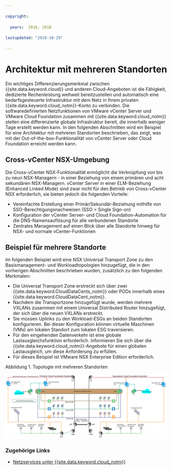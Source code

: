 ```yaml
---

copyright:

  years:  2016, 2018

lastupdated: "2018-10-29"

---
```


# Architektur mit mehreren Standorten

Ein wichtiges Differenzierungsmerkmal zwischen {{site.data.keyword.cloud}} und anderen Cloud-Angeboten ist die Fähigkeit, dedizierte Rechenleistung weltweit bereitzustellen und automatisch eine bedarfsgesteuerte Infrastruktur mit dem Netz in Ihrem privaten {{site.data.keyword.cloud_notm}}-Konto zu verbinden. Die softwaredefinierten Netzfunktionen von VMware vCenter Server und VMware Cloud Foundation zusammen mit {{site.data.keyword.cloud_notm}} stellen eine differenzierte globale Infrastruktur bereit, die innerhalb weniger Tage erstellt werden kann. In den folgenden Abschnitten wird ein Beispiel für eine Architektur mit mehreren Standorten beschrieben, das zeigt, was mit der Out-of-the-box-Funktionalität von vCenter Server oder Cloud Foundation erreicht werden kann.

## Cross-vCenter NSX-Umgebung

Die Cross-vCenter NSX-Funktionalität ermöglicht die Verknüpfung von bis zu neun NSX-Managern - in einer Beziehung von einem primären und acht sekundären NSX-Managern. vCenter Server in einer ELM-Beziehung (Enhanced Linked Mode) sind zwar nicht für den Betrieb von Cross-vCenter NSX erforderlich, sie bieten jedoch die folgenden Vorteile:

* Vereinfachte Erstellung einer Primär/Sekundär-Beziehung mithilfe von SSO-Berechtigungsnachweisen (SSO = Single Sign-on)
* Konfiguration der vCenter Server- und Cloud Foundation-Automation für die DNS-Namensauflösung für alle verbundenen Standorte
* Zentrales Management auf einen Blick über alle Standorte hinweg für NSX- und normale vCenter-Funktionen

## Beispiel für mehrere Standorte

Im folgenden Beispiel wird eine NSX Universal Transport Zone zu den Basismanagement- und Workloadtopologien hinzugefügt, die in den vorherigen Abschnitten beschrieben wurden, zusätzlich zu den folgenden Merkmalen:

* Die Universal Transport Zone erstreckt sich über zwei {{site.data.keyword.CloudDataCents_notm}} oder PODs innerhalb eines {{site.data.keyword.CloudDataCent_notm}}.
* Nachdem die Transportzone hinzugefügt wurde, werden mehrere VXLANs zusammen mit einem Universal Distributed Router hinzugefügt, der sich über die neuen VXLANs erstreckt.
* Sie müssen Uplinks zu den Workload-ESGs an beiden Standorten konfigurieren. Bei dieser Konfiguration können virtuelle Maschinen (VMs) am lokalen Standort zum lokalen ESG traversieren.
* Für den eingehenden Datenverkehr ist eine globale Lastausgleichsfunktion erforderlich. Informieren Sie sich über die {{site.data.keyword.cloud_notm}}-Angebote für einen globalen Lastausgleich, um diese Anforderung zu erfüllen.
* Für dieses Beispiel ist VMware NSX Enterprise Edition erforderlich.

Abbildung 1. Topologie mit mehreren Standorten

![Topologie mit mehreren Standorten](multisite_topology.svg "Topologie mit mehreren Standorten")

### Zugehörige Links

* [Netzservices unter {{site.data.keyword.cloud_notm}}](networking_services.html)
